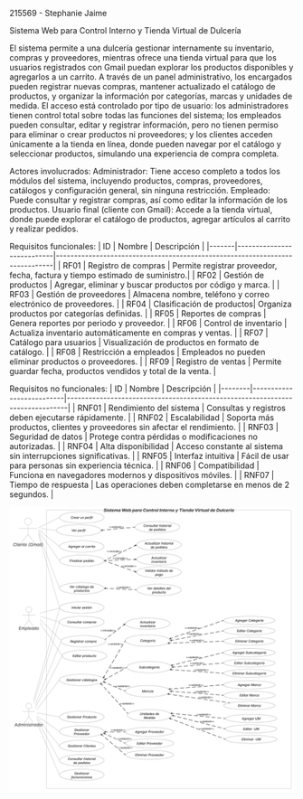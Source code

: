 215569 - Stephanie Jaime

Sistema Web para Control Interno y Tienda Virtual de Dulcería

El sistema permite a una dulcería gestionar internamente su inventario, compras y proveedores, mientras ofrece una tienda virtual para que los usuarios registrados con Gmail puedan explorar los productos disponibles y agregarlos a un carrito. A través de un panel administrativo, los encargados pueden registrar nuevas compras, mantener actualizado el catálogo de productos, y organizar la información por categorías, marcas y unidades de medida. El acceso está controlado por tipo de usuario: los administradores tienen control total sobre todas las funciones del sistema; los empleados pueden consultar, editar y registrar información, pero no tienen permiso para eliminar o crear productos ni proveedores; y los clientes acceden únicamente a la tienda en línea, donde pueden navegar por el catálogo y seleccionar productos, simulando una experiencia de compra completa.

Actores involucrados:
Administrador: Tiene acceso completo a todos los módulos del sistema, incluyendo productos, compras, proveedores, catálogos y configuración general, sin ninguna restricción.
Empleado: Puede consultar y registrar compras, así como editar la información de los productos.
Usuario final (cliente con Gmail): Accede a la tienda virtual, donde puede explorar el catálogo de productos, agregar artículos al carrito y realizar pedidos.

Requisitos funcionales:
| ID    | Nombre                    | Descripción                                                                 |
|-------|---------------------------|-----------------------------------------------------------------------------|
| RF01  | Registro de compras       | Permite registrar proveedor, fecha, factura y tiempo estimado de suministro.|
| RF02  | Gestión de productos      | Agregar, eliminar y buscar productos por código y marca.                    |
| RF03  | Gestión de proveedores    | Almacena nombre, teléfono y correo electrónico de proveedores.              |
| RF04  | Clasificación de productos| Organiza productos por categorías definidas.                                |
| RF05  | Reportes de compras       | Genera reportes por periodo y proveedor.                                    |
| RF06  | Control de inventario     | Actualiza inventario automáticamente en compras y ventas.                   |
| RF07  | Catálogo para usuarios    | Visualización de productos en formato de catálogo.                          |
| RF08  | Restricción a empleados   | Empleados no pueden eliminar productos o proveedores.                       |
| RF09  | Registro de ventas        | Permite guardar fecha, productos vendidos y total de la venta.              |



Requisitos no funcionales:
| ID     | Nombre                   | Descripción                                                                  |
|--------|--------------------------|------------------------------------------------------------------------------|
| RNF01  | Rendimiento del sistema  | Consultas y registros deben ejecutarse rápidamente.                          |
| RNF02  | Escalabilidad            | Soporta más productos, clientes y proveedores sin afectar el rendimiento.    |
| RNF03  | Seguridad de datos       | Protege contra pérdidas o modificaciones no autorizadas.                     |
| RNF04  | Alta disponibilidad      | Acceso constante al sistema sin interrupciones significativas.               |
| RNF05  | Interfaz intuitiva       | Fácil de usar para personas sin experiencia técnica.                         |
| RNF06  | Compatibilidad           | Funciona en navegadores modernos y dispositivos móviles.                     |
| RNF07  | Tiempo de respuesta      | Las operaciones deben completarse en menos de 2 segundos.                    |



![Diagrama CRUD](img/Diagrama_CRUD.png)






